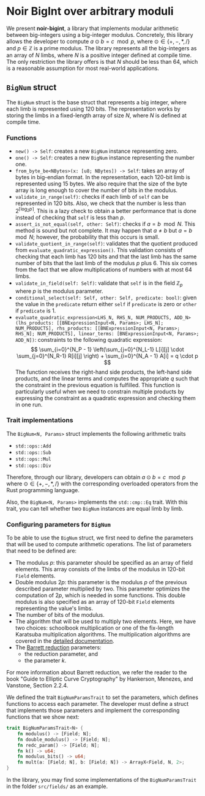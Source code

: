 # Noir BigInt over arbitrary moduli

We present **noir-bigint**, a library that implements modular arithmetic between big-integers using a big-integer modulus. Concretely, this library allows the developer to compute $a \odot b = c \mod p$, where $\odot \in \{+, -, *, / \}$ and $p \in \mathbb{Z}$ is a prime modulus. The library represents all the big-integers as an array of $N$ limbs, where $N$ is a positive integer defined at compile time. The only restriction the library offers is that $N$ should be less than 64, which is a reasonable assumption for most real-world applications.

## `BigNum` struct

The `BigNum` struct is the base struct that represents a big integer, where each limb is represented using 120 bits. The representation works by storing the limbs in a fixed-length array of size $N$, where $N$ is defined at compile time.

### Functions

- `new() -> Self`: creates a new `BigNum` instance representing zero.
- `one() -> Self`: creates a new `BigNum` instance representing the number one.
- `from_byte_be<NBytes>(x: [u8; NBytes]) -> Self`: takes an array of bytes in big-endian format. In the representation, each 120-bit limb is represented using 15 bytes. We also require that the size of the byte array is long enough to cover the number of bits in the modulus.
- `validate_in_range(self)`: checks if each limb of `self` can be represented in 120 bits. Also, we check that the number is less than $2^{\lceil \log_2 p \rceil}$. This is a lazy check to obtain a better performance that is done instead of checking that `self` is less than $p$.
- `assert_is_not_equal(self, other: Self)`: checks if $a = b \mod N$. This method is sound but not complete. It may happen that $a \neq b$ but $a = b \mod N$; however, the probability that this occurs is small.
- `validate_quotient_in_range(self)`: validates that the quotient produced from `evaluate_quadratic_expression()`. This validation consists of checking that each limb has 120 bits and that the last limb has the same number of bits that the last limb of the modulus $p$ plus 6. This six comes from the fact that we allow multiplications of numbers with at most 64 limbs.
- `validate_in_field(self: Self)`: validate that `self` is in the field $\mathbb{Z}_p$ where $p$ is the modulus parameter.
- `conditional_select(self: Self, other: Self, predicate: bool)`: given the value in the `predicate` return either `self` if `predicate` is zero or `other` if `predicate` is 1. 
- `evaluate_quadratic_expression<LHS_N, RHS_N, NUM_PRODUCTS, ADD_N>(lhs_products: [[BNExpressionInput<N, Params>; LHS_N]; NUM_PRODUCTS], rhs_products: [[BNExpressionInput<N, Params>; RHS_N]; NUM_PRODUCTS], linear_terms: [BNExpressionInput<N, Params>; ADD_N])`: constraints to the following quadratic expression:
    $$ \sum_{i=0}^{N_P - 1} \left(\sum_{j=0}^{N_L-1} L[i][j] \cdot \sum_{j=0}^{N_R-1} R[i][j] \right) + \sum_{i=0}^{N_A - 1} A[i] = q \cdot p $$
 The function receives the right-hand side products, the left-hand side products, and the linear terms and computes the appropriate $q$ such that the constraint in the previous equation is fulfilled. This function is particularly useful when we need to constrain multiple products by expressing the constraint as a quadratic expression and checking them in one run.


### Trait implementations

The `BigNum<N, Params>` struct implements the following arithmetic traits
- `std::ops::Add`
- `std::ops::Sub`
- `std::ops::Mul`
- `std::ops::Div`

Therefore, through our library, developers can obtain $a \odot b = c \mod p$ where $\odot \in \lbrace +, -, *, / \rbrace$ with the corresponding overloaded operators from the Rust programming language.

Also, the `BigNum<N, Params>` implements the `std::cmp::Eq` trait. With this trait, you can tell whether two `BigNum` instances are equal limb by limb.

### Configuring parameters for `BigNum`

To be able to use the `BigNum` struct, we first need to define the parameters that will be used to compute arithmetic operations. The list of parameters that need to be defined are:
- The modulus $p$: this parameter should be specified as an array of field elements. This array consists of the limbs of the modulus in 120-bit `Field` elements.
- Double modulus $2p$: this parameter is the modulus $p$ of the previous described parameter multiplied by two. This parameter optimizes the computation of $2p$, which is needed in some functions. This double modulus is also specified as an array of 120-bit `Field` elements representing the value's limbs.
- The number of bits of the modulus.
- The algorithm that will be used to multiply two elements. Here, we have two choices: schoolbook multiplication or one of the fix-length Karatsuba multiplication algorithms. The multiplication algorithms are covered in the [detailed documentation](https://github.com/hashcloak/noir-bigint/blob/main/DOCUMENTATION.md#multiplication).
- The [Barrett reduction](https://en.wikipedia.org/wiki/Barrett_reduction) parameters:
    - the reduction parameter, and 
    - the parameter $k$.

 For more information about Barrett reduction, we refer the reader to the book "Guide to Elliptic Curve Cryptography" by Hankerson, Menezes, and Vanstone, Section 2.2.4.

We defined the trait `BigNumParamsTrait` to set the parameters, which defines functions to access each parameter. The developer must define a struct that implements those parameters and implement the corresponding functions that we show next:

```rust
trait BigNumParamsTrait<N> {
    fn modulus() -> [Field; N];
    fn double_modulus() -> [Field; N];
    fn redc_param() -> [Field; N];
    fn k() -> u64;
    fn modulus_bits() -> u64;
    fn mult(a: [Field; N], b: [Field; N]) -> ArrayX<Field, N, 2>;
}
```

In the library, you may find some implementations of the `BigNumParamsTrait` in the folder `src/fields/` as an example. 